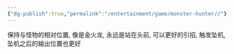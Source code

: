```yaml
---
{"dg-publish":true,"permalink":"/entertainment/game/monster-hunter//"}
---
```



保持与怪物的相对位置, 像是金火龙, 永远是站在头前, 可以更好的引招, 触发坠机, 坠机之后的输出位置也更好
